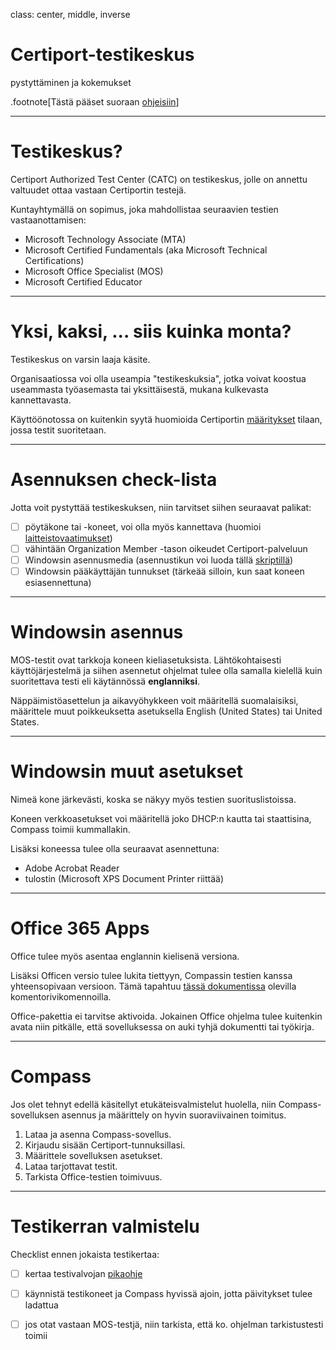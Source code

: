 class: center, middle, inverse

# Certiport-testikeskus

pystyttäminen ja kokemukset

.footnote[Tästä pääset suoraan [ohjeisiin](https://github.com/hayo-labra/certiport-testikeskus)]

---

# Testikeskus?

Certiport Authorized Test Center (CATC) on testikeskus, jolle on annettu valtuudet ottaa vastaan Certiportin testejä.

Kuntayhtymällä on sopimus, joka mahdollistaa seuraavien testien vastaanottamisen:

 - Microsoft Technology Associate (MTA)
 - Microsoft Certified Fundamentals (aka Microsoft Technical Certifications)
 - Microsoft Office Specialist (MOS)
 - Microsoft Certified Educator
 
---

# Yksi, kaksi, ... siis kuinka monta?

Testikeskus on varsin laaja käsite.

Organisaatiossa voi olla useampia "testikeskuksia", jotka voivat koostua useammasta työasemasta tai yksittäisestä, mukana kulkevasta kannettavasta.

Käyttöönotossa on kuitenkin syytä huomioida Certiportin [määritykset](https://certiport.pearsonvue.com/Educator-resources/Exam-policies/Administration) tilaan, jossa testit suoritetaan.

---

# Asennuksen check-lista

Jotta voit pystyttää testikeskuksen, niin tarvitset siihen seuraavat palikat:

  - [ ] pöytäkone tai -koneet, voi olla myös kannettava (huomioi [laitteistovaatimukset](https://certiport.pearsonvue.com/Support/Technical-requirements.aspx))
  - [ ] vähintään Organization Member -tason oikeudet Certiport-palveluun
  - [ ] Windowsin asennusmedia (asennustikun voi luoda tällä [skriptillä](https://github.com/hayo-labra/Create-WindowsUSBInstall))
  - [ ] Windowsin pääkäyttäjän tunnukset (tärkeää silloin, kun saat koneen esiasennettuna)

---

# Windowsin asennus

MOS-testit ovat tarkkoja koneen kieliasetuksista. Lähtökohtaisesti käyttöjärjestelmä ja siihen asennetut ohjelmat tulee olla samalla kielellä kuin suoritettava testi eli käytännössä **englanniksi**.

Näppäimistöasettelun ja aikavyöhykkeen voit määritellä suomalaisiksi, määrittele muut poikkeuksetta asetuksella English (United States) tai United States.

---

# Windowsin muut asetukset

Nimeä kone järkevästi, koska se näkyy myös testien suorituslistoissa.

Koneen verkkoasetukset voi määritellä joko DHCP:n kautta tai staattisina, Compass toimii kummallakin. 

Lisäksi koneessa tulee olla seuraavat asennettuna:

 - Adobe Acrobat Reader
 - tulostin (Microsoft XPS Document Printer riittää)

---

# Office 365 Apps

Office tulee myös asentaa englannin kielisenä versiona.

Lisäksi Officen versio tulee lukita tiettyyn, Compassin testien kanssa yhteensopivaan versioon. Tämä tapahtuu [tässä dokumentissa](https://certiport.pearsonvue.com/Support/PDFs/MOS-365-Versioning-Three.pdf) olevilla komentorivikomennoilla.

Office-pakettia ei tarvitse aktivoida. Jokainen Office ohjelma tulee kuitenkin avata niin pitkälle, että sovelluksessa on auki tyhjä dokumentti tai työkirja.

---

# Compass

Jos olet tehnyt edellä käsitellyt etukäteisvalmistelut huolella, niin Compass-sovelluksen asennus ja määrittely on hyvin suoraviivainen toimitus.

 1. Lataa ja asenna Compass-sovellus.
 2. Kirjaudu sisään Certiport-tunnuksillasi.
 3. Määrittele sovelluksen asetukset.
 4. Lataa tarjottavat testit.
 5. Tarkista Office-testien toimivuus.

---

# Testikerran valmistelu

Checklist ennen jokaista testikertaa:

 - [ ] kertaa testivalvojan [pikaohje](https://certiport.pearsonvue.com/Support/PDFs/QRG-Proctoring)
 - [ ] käynnistä testikoneet ja Compass hyvissä ajoin, jotta päivitykset tulee ladattua
 - [ ] jos otat vastaan MOS-testjä, niin tarkista, että ko. ohjelman tarkistustesti toimii

